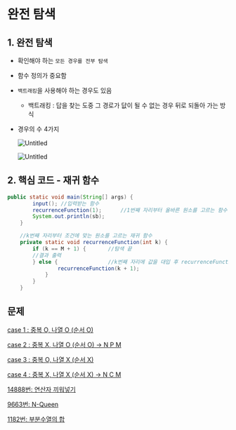 # 완전 탐색
## 1. 완전 탐색

- 확인해야 하는 `모든 경우를 전부 탐색`
- 함수 정의가 중요함
- `백트래킹`을 사용해야 하는 경우도 있음
    - 백트래킹 : 답을 찾는 도중 그 경로가 닶이 될 수 없는 경우 뒤로 되돌아 가는 방식
- 경우의 수 4가지
    
    ![Untitled](https://s3.us-west-2.amazonaws.com/secure.notion-static.com/e140ce22-797a-4752-b4b4-006013e209c2/Untitled.png?X-Amz-Algorithm=AWS4-HMAC-SHA256&X-Amz-Content-Sha256=UNSIGNED-PAYLOAD&X-Amz-Credential=AKIAT73L2G45EIPT3X45%2F20220504%2Fus-west-2%2Fs3%2Faws4_request&X-Amz-Date=20220504T041948Z&X-Amz-Expires=86400&X-Amz-Signature=b17b505818aea5e9ee770b8da65e73e9d5aa8097b261d552713fc5a16bf43291&X-Amz-SignedHeaders=host&response-content-disposition=filename%20%3D%22Untitled.png%22&x-id=GetObject)
    
    ![Untitled](https://s3.us-west-2.amazonaws.com/secure.notion-static.com/d7b25f16-2c4e-405e-99d4-288d2ffd6a33/Untitled.png?X-Amz-Algorithm=AWS4-HMAC-SHA256&X-Amz-Content-Sha256=UNSIGNED-PAYLOAD&X-Amz-Credential=AKIAT73L2G45EIPT3X45%2F20220504%2Fus-west-2%2Fs3%2Faws4_request&X-Amz-Date=20220504T042004Z&X-Amz-Expires=86400&X-Amz-Signature=ef437e8372a9ff64db6b240d620c4f9ea70393e84ef8f6a2cf517e4fbd4e855d&X-Amz-SignedHeaders=host&response-content-disposition=filename%20%3D%22Untitled.png%22&x-id=GetObject)
    

## 2. 핵심 코드 - 재귀 함수

```java
public static void main(String[] args) {
        input(); //입력받는 함수
        recurrenceFunction(1);      //1번째 자리부터 올바른 원소를 고르는 함수
        System.out.println(sb);
    }

    //k번째 자리부터 조건에 맞는 원소를 고르는 재귀 함수
    private static void recurrenceFunction(int k) {
        if (k == M + 1) {       //탐색 끝
        //결과 출력
        } else {                //k번째 자리에 값을 대입 후 recurrenceFunction(k + 1)
                recurrenceFunction(k + 1);
            }
        }
    }
```

## 문제

[case 1 : 중복 O, 나열 O (순서 O)](https://www.notion.so/case-1-O-O-O-f15877ac05b34b63984b2f43b36046ce)

[case 2 : 중복 X, 나열 O (순서 O) → N P M ](https://www.notion.so/case-2-X-O-O-N-P-M-5888a59cb4034b8ba241baf8554b9450)

[case 3 : 중복 O, 나열 X (순서 X)](https://www.notion.so/case-3-O-X-X-e88bcfdbaba745b28914bb4900e8140d)

[case 4 : 중복 X, 나열 X (순서 X) → N C M](https://www.notion.so/case-4-X-X-X-N-C-M-017552b12f3f456383acd376c72d6860)

[14888번: 연산자 끼워넣기](https://www.notion.so/14888-61f2c62ea01741f7b1e0654f5d47624f)

[9663번: N-Queen](https://www.notion.so/9663-N-Queen-e71bddce9bf74ad79b2ada29da4ffb50)

[1182번: 부분수열의 합](https://www.notion.so/1182-1149999929144cc89f433c54b1c6ed54)
